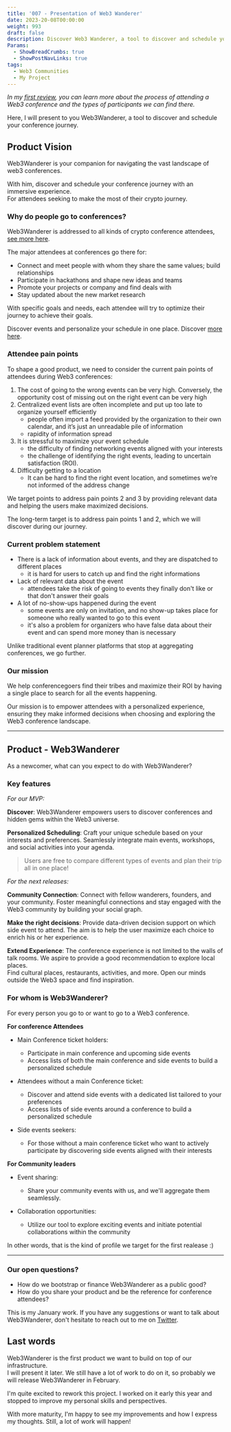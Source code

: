 ```yaml
---
title: '007 - Presentation of Web3 Wanderer'
date: 2023-20-08T00:00:00
weight: 993
draft: false
description: Discover Web3 Wanderer, a tool to discover and schedule your conference journey.
Params:
  - ShowBreadCrumbs: true
  - ShowPostNavLinks: true
tags:
  - Web3 Communities
  - My Project
---
```


*In my [first review](https://cleminso.xyz/product-review/006-web3-conferences/), you can learn more about the process of attending a Web3 conference and the types of participants we can find there.*

Here, I will present to you Web3Wanderer, a tool to discover and schedule your conference journey.

## Product Vision

Web3Wanderer is your companion for navigating the vast landscape of web3 conferences.

With him, discover and schedule your conference journey with an immersive experience.  
For attendees seeking to make the most of their crypto journey.

### Why do people go to conferences?

Web3Wanderer is addressed to all kinds of crypto conference attendees, [see more here](https://cleminso.xyz/product-review/007-web3-wanderer/#for-whom-is-web3wanderer).

The major attendees at conferences go there for:
- Connect and meet people with whom they share the same values; build relationships
- Participate in hackathons and shape new ideas and teams
- Promote your projects or company and find deals with
- Stay updated about the new market research  

With specific goals and needs, each attendee will try to optimize their journey to achieve their goals.

Discover events and personalize your schedule in one place. Discover [more here](https://cleminso.xyz/product-review/007-web3-wanderer/#key-features).

### Attendee pain points

To shape a good product, we need to consider the current pain points of attendees during Web3 conferences:
1. The cost of going to the wrong events can be very high. Conversely, the opportunity cost of missing out on the right event can be very high
2. Centralized event lists are often incomplete and put up too late to organize yourself efficiently
	- people often import a feed provided by the organization to their own calendar, and it’s just an unreadable pile of information
	- rapidity of information spread
3. It is stressful to maximize your event schedule
	- the difficulty of finding networking events aligned with your interests
	- the challenge of identifying the right events, leading to uncertain satisfaction (ROI).
4. Difficulty getting to a location
	- It can be hard to find the right event location, and sometimes we’re not informed of the address change

We target points to address pain points 2 and 3 by providing relevant data and helping the users make maximized decisions. 

The long-term target is to address pain points 1 and 2, which we will discover during our journey.

### Current problem statement
- There is a lack of information about events, and they are dispatched to different places
	- it is hard for users to catch up and find the right informations
- Lack of relevant data about the event
	- attendees take the risk of going to events they finally don't like or that don't answer their goals
- A lot of no-show-ups happened during the event
	- some events are only on invitation, and no show-up takes place for someone who really wanted to go to this event
	- it's also a problem for organizers who have false data about their event and can spend more money than is necessary

Unlike traditional event planner platforms that stop at aggregating conferences, we go further.

### Our mission

We help conferencegoers find their tribes and maximize their ROI by having a single place to search for all the events happening.

Our mission is to empower attendees with a personalized experience, ensuring they make informed decisions when choosing and exploring the Web3 conference landscape.

---

## Product - Web3Wanderer

As a newcomer, what can you expect to do with Web3Wanderer?

### Key features

*For our MVP:* 

**Discover**: Web3Wanderer empowers users to discover conferences and hidden gems within the Web3 universe.

**Personalized Scheduling**: Craft your unique schedule based on your interests and preferences. Seamlessly integrate main events, workshops, and social activities into your agenda. 

> Users are free to compare different types of events and plan their trip all in one place!

*For the next releases:*

**Community Connection**: Connect with fellow wanderers, founders, and your community. Foster meaningful connections and stay engaged with the Web3 community by building your social graph.

**Make the right decisions**: Provide data-driven decision support on which side event to attend. The aim is to help the user maximize each choice to enrich his or her experience.

**Extend Experience**: The conference experience is not limited to the walls of talk rooms. We aspire to provide a good recommendation to explore local places.  
Find cultural places, restaurants, activities, and more. Open our minds outside the Web3 space and find inspiration.

### For whom is Web3Wanderer?

For every person you go to or want to go to a Web3 conference.

**For conference Attendees**
- Main Conference ticket holders:
	- Participate in main conference and upcoming side events
	- Access lists of both the main conference and side events to build a personalized schedule

- Attendees without a main Conference ticket:
	- Discover and attend side events with a dedicated list tailored to your preferences
	- Access lists of side events around a conference to build a personalized schedule

- Side events seekers:
	- For those without a main conference ticket who want to actively participate by discovering side events aligned with their interests

**For Community leaders**
- Event sharing:
	- Share your community events with us, and we'll aggregate them seamlessly.

- Collaboration opportunities:
	- Utilize our tool to explore exciting events and initiate potential collaborations within the community

In other words, that is the kind of profile we target for the first realease :)

---

### Our open questions?
- How do we bootstrap or finance Web3Wanderer as a public good?
- How do you share your product and be the reference for conference attendees?  

This is my January work. If you have any suggestions or want to talk about Web3Wanderer, don't hesitate to reach out to me on [Twitter](https://twitter.com/cleminso).



## Last words

Web3Wanderer is the first product we want to build on top of our infrastructure.  
I will present it later. We still have a lot of work to do on it, so probably we will release Web3Wanderer in February.

I'm quite excited to rework this project. I worked on it early this year and stopped to improve my personal skills and perspectives.

With more maturity, I'm happy to see my improvements and how I express my thoughts. Still, a lot of work will happen!

